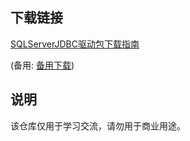 

## 下载链接
[SQLServerJDBC驱动包下载指南](https://pan.quark.cn/s/e4d2b99b9994) 

(备用: [备用下载](https://pan.baidu.com/s/1VRNusGH_UY3iyvc4npZXuA?pwd=1234))

## 说明

该仓库仅用于学习交流，请勿用于商业用途。
